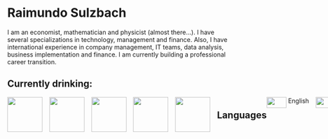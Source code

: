 # Raimundo Sulzbach
I am an economist, mathematician and physicist (almost there...).
I have several specializations in technology, management and finance.
Also, I have international experience in company management, IT teams, data analysis, business implementation and finance.
I am currently building a professional career transition.


## Currently drinking:
<div style="display: flex;">
<!-- heinekein -->
<html>
  <body>
    <img src="https://w7.pngwing.com/pngs/99/35/png-transparent-heineken-logo-free-buckle-material-logo-round-thumbnail.png" width="80px" height="80px">&nbsp;&nbsp;&nbsp;&nbsp;
    <!-- sol -->
    <img src="https://encrypted-tbn0.gstatic.com/images?q=tbn:ANd9GcTMMx0md8aDcb1otYnNSu0X5YRAp9PI5W-m4Q&s" width="80px" height="80px">&nbsp;&nbsp;&nbsp;&nbsp;
    <!-- amstel -->
    <img src="https://logodownload.org/wp-content/uploads/2022/01/amstel-logo-1.png" width="80px" height="80px">&nbsp;&nbsp;&nbsp;&nbsp;
    <!-- baden -->
    <img src="https://i.colnect.net/f/8705/263/Baden-Baden-Cristal.jpg" width="80px" height="80px">&nbsp;&nbsp;&nbsp;&nbsp;
    <!-- eisenbahn -->
    <img src="https://i.pinimg.com/474x/3c/d7/2a/3cd72acb24e08db62d51ac17a779e362.jpg" width="80px" height="80px">&nbsp;&nbsp;&nbsp;&nbsp;
  </body>
</html>



## Languages

<html>
  <body>
    <!-- languages -->
    <!-- english -->
    <img src="https://upload.wikimedia.org/wikipedia/commons/thumb/8/83/Flag_of_the_United_Kingdom_%283-5%29.svg/255px-Flag_of_the_United_Kingdom_%283-5%29.svg.png" width="45px" height="25px">&nbsp;English&nbsp;&nbsp;&nbsp;&nbsp;
    <!-- spanish -->
    <img src="https://upload.wikimedia.org/wikipedia/commons/thumb/9/9a/Flag_of_Spain.svg/640px-Flag_of_Spain.svg.png" width="45px" height="25px">&nbsp;Spanish&nbsp;&nbsp;&nbsp;&nbsp;
    <!-- portuguese -->
    <img src="https://img.freepik.com/fotos-premium/bandeira-nacional-brasil-bandeira-do-brasil-tecido-bandeira-brasil-trabalho-3d-e-imagem-3d_220166-2954.jpg" width="45px" height="25px">&nbsp;Portuguese
  </body>
</html>



## Tech Skills

<html>
  <body>
    <!-- cobol -->
    <img src="https://ih1.redbubble.net/image.957748405.3547/bg,f8f8f8-flat,750x,075,f-pad,750x1000,f8f8f8.jpg" width="80px" height="80px">&nbsp;&nbsp;&nbsp;&nbsp;
    <!-- python -->
    <img src="https://encrypted-tbn0.gstatic.com/images?q=tbn:ANd9GcRX9KYoFpX9v-HF45IjK17OC4jhT19I55y0Fw&s" width="80px" height="80px">&nbsp;&nbsp;&nbsp;&nbsp;
    <!-- css -->
    <img src="https://codigosimples.net/wp-content/uploads/2016/03/css3.jpg" width="80px" height="80px">&nbsp;&nbsp;&nbsp;&nbsp;
    <!-- tailwind -->
    <img src="https://encrypted-tbn0.gstatic.com/images?q=tbn:ANd9GcR37zAgXLBe5ZA9kzBYPv-WJ51vdK1iq5VWYQ&s" width="80px" height="80px">&nbsp;&nbsp;&nbsp;&nbsp;
    <!-- html -->
    <img src="https://encrypted-tbn0.gstatic.com/images?q=tbn:ANd9GcQ4Q0kwwH0YMX5RcbTqKY-KQqGwTKE8K0zRKg&s" width="80px" height="80px">&nbsp;&nbsp;&nbsp;&nbsp;
  </body>
</html>
<p></p>
<html>
  <body>
    <!-- db2 -->
    <img src="https://pbs.twimg.com/profile_images/827166422581264388/cCoI54g4_400x400.jpg" width="80px" height="80px">&nbsp;&nbsp;&nbsp;&nbsp;
    <!-- mysql -->
    <img src="https://www.tshirtgeek.com.br/wp-content/uploads/2021/08/com031.jpg" width="80px" height="80px">&nbsp;&nbsp;&nbsp;&nbsp;
    <!-- sqlite -->
    <img src="https://static-00.iconduck.com/assets.00/x-sqlite3-icon-1500x2048-fbrmi21q.png" width="80px" height="80px">&nbsp;&nbsp;&nbsp;&nbsp;
  </body>
</html>
<p></p>

<html>
  <body>
    <!-- pycharm -->
    <img src="https://ih1.redbubble.net/image.3783344960.0009/ur,mouse_pad_small_flatlay_prop,square,1000x1000.jpg" width="80px" height="80px">&nbsp;&nbsp;&nbsp;&nbsp;
    <!-- visual studio code -->
    <img src="https://image.pngaaa.com/963/6287963-middle.png" width="80px" height="80px">&nbsp;&nbsp;&nbsp;&nbsp;
  </body>
</html>
<p></p>

<html>
  <body>
    <!-- excel -->  
    <img src="https://encrypted-tbn0.gstatic.com/images?q=tbn:ANd9GcSKPpOy7C5FunUbVmEkpJUI_8rV1_p_TU9n7w&s"  width="80px" height="80px">&nbsp;&nbsp;&nbsp;&nbsp;
    <!-- VBA -->  
    <img src="https://encrypted-tbn0.gstatic.com/images?q=tbn:ANd9GcRvBIDGUdfpWD7nqzcHpCyXx7LcGvDTKIK2iA&s"  width="80px" height="80px">&nbsp;&nbsp;&nbsp;&nbsp;
    <!-- power query -->  
    <img src="https://encrypted-tbn0.gstatic.com/images?q=tbn:ANd9GcRXwS_-XDhiQotE4vvhGfapvguiWA45idkXqQ&s"  width="80px" height="80px">&nbsp;&nbsp;&nbsp;&nbsp;
  </body>
</html>
<p></p>

<html>
  <body>
    <!-- wix -->  
    <img src="https://encrypted-tbn0.gstatic.com/images?q=tbn:ANd9GcQZ7HuepOorFLU9lW4fPW72N8j_35xOl2WkiQ&s"  width="80px" height="80px">&nbsp;&nbsp;&nbsp;&nbsp;
    <!-- SAP -->
    <img src="https://e7.pngegg.com/pngimages/998/657/png-clipart-sap-se-sap-erp-sap-business-one-sap-hana-sap-logo-blue-angle.png" width="80px" height="80px">&nbsp;&nbsp;&nbsp;&nbsp;
    <!-- totvs protheus -->
    <img src="https://encrypted-tbn0.gstatic.com/images?q=tbn:ANd9GcRc6U1PWSU_T3ztMqfWVQhBpL-i2xBOey09uw&s" width="80px" height="80px">&nbsp;&nbsp;&nbsp;&nbsp;
  </body>
</html>



## Management Skills
<p></p>

<html>
  <body>
    <!-- teamwork creation & motivation -->
    <img src="https://billericalibrary.org/wp-content/uploads/Teamwork-clipart-2.jpg" width="80px" height="80px">&nbsp;&nbsp;&nbsp;&nbsp;
    <!-- training -->
    <img src="https://thumbs.dreamstime.com/b/online-training-icon-white-background-online-training-icon-simple-online-training-logo-121120294.jpg" width="80px" height="80px">&nbsp;&nbsp;&nbsp;&nbsp;
    <!-- financing & cashflow management -->
    <img src="https://img.freepik.com/vetores-premium/conceito-de-fluxo-de-caixa-e-icone-de-design_313674-198.jpg" width="80px" height="80px">&nbsp;&nbsp;&nbsp;&nbsp;
    <!-- lean & manufacturing management -->
    <img src="https://encrypted-tbn0.gstatic.com/images?q=tbn:ANd9GcRe1fmb7a623J1-C0giDGkVS-ai0qDaXktUBg&s" width="80px" height="80px">&nbsp;&nbsp;&nbsp;&nbsp;
    <!-- sales forecasting and management -->
    <img src="https://e7.pngegg.com/pngimages/222/501/png-clipart-lead-generation-advertising-sales-logo-lead-generation-angle-text.png" width="80px" height="80px">
    <p></p>
    <!-- first line subtitles --> 
    <h6>
      <font color="orange">TEAMWORK</font color>
      <font color="#00FFFF">&nbsp;&nbsp;&nbsp;&nbsp;&nbsp;&nbsp;&nbsp;&nbsp;&nbsp;TRAINING</font color>
      <font color="#85c1e9">&nbsp;&nbsp;&nbsp;&nbsp;&nbsp;&nbsp;&nbsp;&nbsp;CASHFLOW</font color>
      <font color="#00FF7F">&nbsp;&nbsp;&nbsp;&nbsp;PRODUCTION</font color>
      <font color="yellow">&nbsp;&nbsp;&nbsp;&nbsp;&nbsp;SALES PLANNING</font color>
      <p></p>
      <!-- 2nd line subtitles -->
<!--       
      <font color="orange">&nbsp;&nbsp;CREATION</font color>
      <font color="#00FFFF">&nbsp;&nbsp;&nbsp;&nbsp;&nbsp;&nbsp;PEOPLE</font color>
      <font color="85c1e9">&nbsp;&nbsp;&nbsp;&nbsp;&nbsp;FINANCING</font color>
      <font color="#00FF7F">&nbsp;&nbsp;&nbsp;&nbsp;&nbsp;&nbsp;& LEAN</font color>
      <font color="yellow">&nbsp;&nbsp;&nbsp;&nbsp;&nbsp;PLANNING</font color>
-->
    </h6>
  </body>
</html>
<p></p>



## Soft Skills

<html>
  <body>
    <!-- time management -->
    <img src="https://th.bing.com/th/id/R.acfb35fecff1028e48f6aafd39f70990?rik=Va88dYeZDgVF6w&riu=http%3a%2f%2fcvdior.co.id%2fwp-content%2fuploads%2f2017%2f05%2fEffective-Work-And-Time-Management.jpg&ehk=8sFhabgXIWpQR3Efpq76ylQVziXtPiArEMQZKW3YXYE%3d&risl=&pid=ImgRaw&r=0" width="80px" height="80px">&nbsp;&nbsp;&nbsp;&nbsp;
    <!-- > resilience < -->
    &nbsp;&nbsp;<img src="https://encrypted-tbn0.gstatic.com/images?q=tbn:ANd9GcTSFsxnBGEoJJa-FEXAQOxxGKMzuaGJgRj4Aw&s" width="80px" height="80px">&nbsp;&nbsp;&nbsp;&nbsp;
    <!-- > leadership < -->
    &nbsp;&nbsp;<img src="https://www.inspireone.in/wp-content/uploads/2021/03/resilient-leadership-1024x1024.png" width="80px" height="80px">&nbsp;&nbsp;&nbsp;&nbsp;
    <!-- > empathy < -->
    &nbsp;&nbsp;<img src="https://media.licdn.com/dms/image/v2/D5612AQGIAHgM8MkisA/article-cover_image-shrink_600_2000/article-cover_image-shrink_600_2000/0/1712247235475?e=2147483647&v=beta&t=r8DqBvZK9VWq0BZvnN85gqzUgvcI-_eQYDf_eXDRWnc" width="80px" height="80px">&nbsp;&nbsp;&nbsp;&nbsp;
    <!-- > decision maker < -->
    &nbsp;&nbsp;<img src="https://blogger.googleusercontent.com/img/b/R29vZ2xl/AVvXsEjo1FnuP5KemxBSLT-92qODGZkJUI8-zpbS4vvyGGPOrOUhP0a8LxYzGYu8qIsWvGP_FV05TqihCTGMQOOJDZ5b255ZZDdExNiDtP3JPyYdpz2rc4asVkP4ds6U7vokUybaWxQTZiOZTPoR00GtJKT_9LfE10r38PVl-58K5QUASCwglr92YQZxk77cBFQs/s445/perception-concept-image.jpg" width="80px" height="80px">&nbsp;&nbsp;&nbsp;&nbsp;
    <p></p>
    <!-- first line subtitles --> 
    <h6>
      <font color="orange">TIME MGMT</font color>
      <font color="#00FFFF">&nbsp;&nbsp;&nbsp;&nbsp;&nbsp;&nbsp;&nbsp;&nbsp;&nbsp;RESILIENCE</font color>
      <font color="85c1e9">&nbsp;&nbsp;&nbsp;&nbsp;&nbsp;&nbsp;&nbsp;&nbsp;&nbsp;LEADERSHIP</font color>
      <font color="#00FF7F">&nbsp;&nbsp;&nbsp;&nbsp;&nbsp;&nbsp;&nbsp;&nbsp;&nbsp;&nbsp;EMPATHY</font color>
      <font color="yellow">&nbsp;&nbsp;&nbsp;&nbsp;&nbsp;&nbsp;&nbsp;&nbsp;&nbsp;&nbsp;&nbsp;&nbsp;&nbsp;DECISION</font color>
      <p></p>
      <!-- 2nd line subtitles -->
      <!--
      <h6><font color="orange">MANAGEMENT</font color>
      <font color="yellow">&nbsp;&nbsp;&nbsp;&nbsp;&nbsp;&nbsp;&nbsp;&nbsp;&nbsp;&nbsp;&nbsp;&nbsp;&nbsp;&nbsp;&nbsp;&nbsp;&nbsp;&nbsp;&nbsp;&nbsp;&nbsp;&nbsp;&nbsp;&nbsp;&nbsp;&nbsp;&nbsp;&nbsp;&nbsp;&nbsp;&nbsp;&nbsp;&nbsp;&nbsp;&nbsp;&nbsp;&nbsp;&nbsp;&nbsp;&nbsp;&nbsp;&nbsp;&nbsp;&nbsp;&nbsp;&nbsp;&nbsp;&nbsp;&nbsp;&nbsp;&nbsp;&nbsp;&nbsp;&nbsp;&nbsp;&nbsp;&nbsp;&nbsp;&nbsp;&nbsp;&nbsp;&nbsp;&nbsp;&nbsp;&nbsp;&nbsp;MAKER</font></font color>
        -->
    </h6>
  </body>
</html>
<p></p>



## Currently exploring:

<html>
  <body>
    <!-- Create Studio -->
    <img src="https://encrypted-tbn0.gstatic.com/images?q=tbn:ANd9GcQRIwSER8MlshwbDkxsZ4ul_BHAsNY7k3IkrA&s" width="80px" height="80px">&nbsp;&nbsp;&nbsp;&nbsp;
    <!-- AI -->
    <img src="https://encrypted-tbn0.gstatic.com/images?q=tbn:ANd9GcQrLYIorHP-P3Yt7kMFBLoFQNRJ_L9sflcWuQ&s" width="80px" height="80px">&nbsp;&nbsp;&nbsp;&nbsp;
    <!-- crypto -->
    <img src="https://encrypted-tbn0.gstatic.com/images?q=tbn:ANd9GcQjZVT4YshT7G4Pr-5IlOfeOZ393oA1rFH2cv2Vqy-ujIbAYyC50yZgnVN7_Tk64P1Y8p8&usqp=CAU" width="80px" height="80px">&nbsp;&nbsp;&nbsp;&nbsp;
    <!-- python -->
    <img src="https://banner2.cleanpng.com/20181128/cbr/kisspng-python-programming-basics-for-absolute-beginners-michigan-python-user-group-5-jul-2-18-1713916787253.webp" width="80px" height="80px">&nbsp;&nbsp;&nbsp;&nbsp;
    <!-- pandas -->
    <img src="https://encrypted-tbn0.gstatic.com/images?q=tbn:ANd9GcTCpCB6Du8H6Lrm5WIbDcdW59uqoSiL-eeTlw&s" width="80px" height="80px">&nbsp;&nbsp;&nbsp;&nbsp;
  </body>
</html>
<p></p>



## Github stats

![Top Langs](https://github-readme-stats-git-masterrstaa-rickstaa.vercel.app/api/top-langs/?username=Raimundo-Sulzbach&layout=compact&bg_color=000&border_color=30A3DC&title_color=E94D5F&text_color=FFF)



## Let s connect?

[![LinkedIn](https://img.shields.io/badge/LinkedIn-0077B5?style=for-the-badge&logo=linkedin&logoColor=white)](https://www.linkedin.com/in/raimundo-sulzbach/)
[![Gmail](https://img.shields.io/badge/Gmail-333333?style=for-the-badge&logo=gmail&logoColor=red)](mailto:raimundo.sulzbach@gmail.com)

<!-- css section -->
<style>
  .img_rounded20{
    width: 45px; 
    height: 45px;
    border-radius: 20%;
  }
</style>
